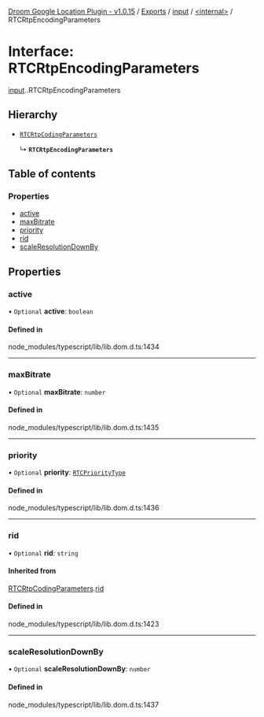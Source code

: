 [Droom Google Location Plugin - v1.0.15](../README.md) / [Exports](../modules.md) / [input](../modules/input.md) / [<internal\>](../modules/input._internal_.md) / RTCRtpEncodingParameters

# Interface: RTCRtpEncodingParameters

[input](../modules/input.md).[<internal>](../modules/input._internal_.md).RTCRtpEncodingParameters

## Hierarchy

- [`RTCRtpCodingParameters`](input._internal_.RTCRtpCodingParameters.md)

  ↳ **`RTCRtpEncodingParameters`**

## Table of contents

### Properties

- [active](input._internal_.RTCRtpEncodingParameters.md#active)
- [maxBitrate](input._internal_.RTCRtpEncodingParameters.md#maxbitrate)
- [priority](input._internal_.RTCRtpEncodingParameters.md#priority)
- [rid](input._internal_.RTCRtpEncodingParameters.md#rid)
- [scaleResolutionDownBy](input._internal_.RTCRtpEncodingParameters.md#scaleresolutiondownby)

## Properties

### active

• `Optional` **active**: `boolean`

#### Defined in

node_modules/typescript/lib/lib.dom.d.ts:1434

___

### maxBitrate

• `Optional` **maxBitrate**: `number`

#### Defined in

node_modules/typescript/lib/lib.dom.d.ts:1435

___

### priority

• `Optional` **priority**: [`RTCPriorityType`](../modules/input._internal_.md#rtcprioritytype)

#### Defined in

node_modules/typescript/lib/lib.dom.d.ts:1436

___

### rid

• `Optional` **rid**: `string`

#### Inherited from

[RTCRtpCodingParameters](input._internal_.RTCRtpCodingParameters.md).[rid](input._internal_.RTCRtpCodingParameters.md#rid)

#### Defined in

node_modules/typescript/lib/lib.dom.d.ts:1423

___

### scaleResolutionDownBy

• `Optional` **scaleResolutionDownBy**: `number`

#### Defined in

node_modules/typescript/lib/lib.dom.d.ts:1437
